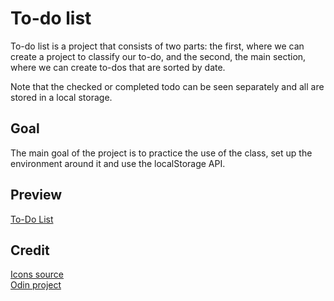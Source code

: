 # To-do list
To-do list is a project that consists of two parts: the first, where we can create a project to classify our to-do, and the second, the main section, where we can create to-dos that are sorted by date.

Note that the checked or completed todo can be seen separately and all are stored in a local storage.

## Goal
The main goal of the project is to practice the use of the class, set up the environment around it and use the localStorage API.

## Preview
[To-Do List](http://127.0.0.1:3000/dist/index.html)  

## Credit
[Icons source](https://www.figma.com/design/R2uuGTAjvoJnjHJ1y8CP1p/Free-Universal-Icons-(Community)?node-id=0-1&t=OcbEsOGLsbmpp0Va-1)    
[Odin project](https://www.theodinproject.com/)

